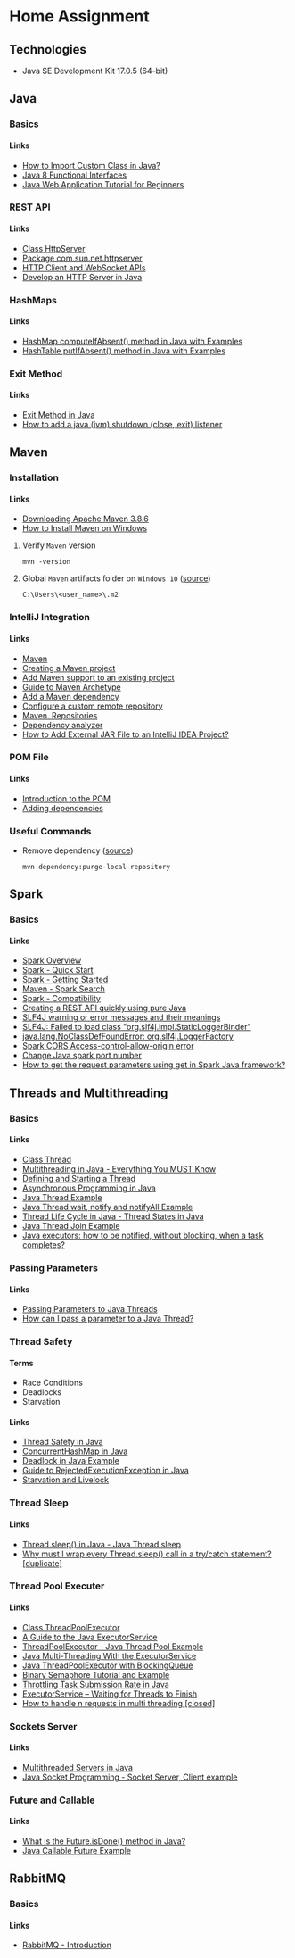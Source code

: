 # Home Assignment

## Technologies
- Java SE Development Kit 17.0.5 (64-bit)

## Java
### Basics
#### Links
- [How to Import Custom Class in Java?](https://www.geeksforgeeks.org/how-to-import-custom-class-in-java/)
- [Java 8 Functional Interfaces](https://www.digitalocean.com/community/tutorials/java-8-functional-interfaces)
- [Java Web Application Tutorial for Beginners](https://www.digitalocean.com/community/tutorials/java-web-application-tutorial-for-beginners#servlets-jsps)

### REST API
#### Links
- [Class HttpServer](https://docs.oracle.com/en/java/javase/17/docs/api/jdk.httpserver/com/sun/net/httpserver/HttpServer.html)
- [Package com.sun.net.httpserver](https://docs.oracle.com/en/java/javase/17/docs/api/jdk.httpserver/com/sun/net/httpserver/package-summary.html)
- [HTTP Client and WebSocket APIs](https://docs.oracle.com/en/java/javase/17/docs/api/java.net.http/java/net/http/package-summary.html)
- [Develop an HTTP Server in Java](https://medium.com/@sayan-paul/develop-an-http-server-in-java-2137071a54a1)

### HashMaps
#### Links
- [HashMap computeIfAbsent() method in Java with Examples](https://www.geeksforgeeks.org/hashmap-computeifabsent-method-in-java-with-examples/)
- [HashTable putIfAbsent() method in Java with Examples](https://www.geeksforgeeks.org/hashtable-putifabsent-method-in-java-with-examples/)

### Exit Method
#### Links
- [Exit Method in Java](https://www.scaler.com/topics/java/exit-in-java/)
- [How to add a java (jvm) shutdown (close, exit) listener](https://itsiastic.wordpress.com/2013/01/19/how-to-add-a-java-jvm-shutdown-close-exit-listener/)

## Maven

### Installation
#### Links
- [Downloading Apache Maven 3.8.6](https://maven.apache.org/download.cgi)
- [How to Install Maven on Windows](https://phoenixnap.com/kb/install-maven-windows)

1. Verify `Maven` version
   ```
   mvn -version
   ```

2. Global `Maven` artifacts folder on `Windows 10` ([source](https://stackoverflow.com/questions/4490135/how-to-change-maven-repository-folder-in-windows))
   ```
   C:\Users\<user_name>\.m2
   ```

### IntelliJ Integration
#### Links
- [Maven](https://www.jetbrains.com/help/idea/maven-support.html)
- [Creating a Maven project](https://www.jetbrains.com/idea/guide/tutorials/working-with-maven/creating-a-project/)
- [Add Maven support to an existing project](https://www.jetbrains.com/help/idea/convert-a-regular-project-into-a-maven-project.html)
- [Guide to Maven Archetype](https://www.baeldung.com/maven-archetype)
- [Add a Maven dependency](https://www.jetbrains.com/help/idea/work-with-maven-dependencies.html#generate_maven_dependency)
- [Configure a custom remote repository](https://www.jetbrains.com/help/idea/library.html#configure-custom-remote-repo)
- [Maven. Repositories](https://www.jetbrains.com/help/idea/maven-repositories.html)
- [Dependency analyzer](https://www.jetbrains.com/help/idea/work-with-maven-dependencies.html#dependency_analyzer)
- [How to Add External JAR File to an IntelliJ IDEA Project?](https://www.geeksforgeeks.org/how-to-add-external-jar-file-to-an-intellij-idea-project/)

### POM File
#### Links
- [Introduction to the POM](https://maven.apache.org/guides/introduction/introduction-to-the-pom.html#:~:text=Available%20Variables-,What%20is%20a%20POM%3F,default%20values%20for%20most%20projects.)
- [Adding dependencies](https://www.jetbrains.com/idea/guide/tutorials/migrating-junit4-junit5/adding-dependencies/)

### Useful Commands
- Remove dependency ([source](https://stackoverflow.com/questions/32538853/how-to-properly-remove-a-dependency-in-a-maven-project))
  ```agsl
  mvn dependency:purge-local-repository
  ```

## Spark
### Basics
#### Links
- [Spark Overview](https://spark.apache.org/docs/latest/#:~:text=Spark%20runs%20on%20Java%208,that%20Spark%20was%20compiled%20for.)
- [Spark - Quick Start](https://sparkjava.com/)
- [Spark - Getting Started](https://sparkjava.com/documentation#getting-started)
- [Maven - Spark Search](https://search.maven.org/search?q=com.sparkjava)
- [Spark - Compatibility](https://spark.apache.org/docs/latest/#:~:text=Spark%20runs%20on%20Java%208,that%20Spark%20was%20compiled%20for.)
- [Creating a REST API quickly using pure Java](https://www.boxuk.com/insight/creating-a-rest-api-quickly-using-pure-java/)
- [SLF4J warning or error messages and their meanings](https://www.slf4j.org/codes.html#StaticLoggerBinder)
- [SLF4J: Failed to load class "org.slf4j.impl.StaticLoggerBinder"](https://stackoverflow.com/questions/7421612/slf4j-failed-to-load-class-org-slf4j-impl-staticloggerbinder)
- [java.lang.NoClassDefFoundError: org.slf4j.LoggerFactory](https://stackoverflow.com/questions/12926899/java-lang-noclassdeffounderror-org-slf4j-loggerfactory)
- [Spark CORS Access-control-allow-origin error](https://stackoverflow.com/questions/45295530/spark-cors-access-control-allow-origin-error)
- [Change Java spark port number](https://stackoverflow.com/questions/39260529/change-java-spark-port-number)
- [How to get the request parameters using get in Spark Java framework?](https://stackoverflow.com/questions/29127490/how-to-get-the-request-parameters-using-get-in-spark-java-framework)

## Threads and Multithreading
### Basics
#### Links
- [Class Thread](https://docs.oracle.com/en/java/javase/17/docs/api/java.base/java/lang/Thread.html)
- [Multithreading in Java - Everything You MUST Know](https://www.digitalocean.com/community/tutorials/multithreading-in-java)
- [Defining and Starting a Thread](https://docs.oracle.com/javase/tutorial/essential/concurrency/runthread.html)
- [Asynchronous Programming in Java](https://www.baeldung.com/java-asynchronous-programming)
- [Java Thread Example](https://www.digitalocean.com/community/tutorials/java-thread-example)
- [Java Thread wait, notify and notifyAll Example](https://www.digitalocean.com/community/tutorials/java-thread-wait-notify-and-notifyall-example)
- [Thread Life Cycle in Java - Thread States in Java](https://www.digitalocean.com/community/tutorials/thread-life-cycle-in-java-thread-states-in-java)
- [Java Thread Join Example](https://www.digitalocean.com/community/tutorials/java-thread-join-example)
- [Java executors: how to be notified, without blocking, when a task completes?](https://stackoverflow.com/questions/826212/java-executors-how-to-be-notified-without-blocking-when-a-task-completes)

### Passing Parameters
#### Links
- [Passing Parameters to Java Threads](https://www.baeldung.com/java-thread-parameters)
- [How can I pass a parameter to a Java Thread?](https://stackoverflow.com/questions/877096/how-can-i-pass-a-parameter-to-a-java-thread)

### Thread Safety
#### Terms
- Race Conditions
- Deadlocks
- Starvation

#### Links
- [Thread Safety in Java](https://www.digitalocean.com/community/tutorials/thread-safety-in-java)
- [ConcurrentHashMap in Java](https://www.digitalocean.com/community/tutorials/concurrenthashmap-in-java)
- [Deadlock in Java Example](https://www.digitalocean.com/community/tutorials/deadlock-in-java-example)
- [Guide to RejectedExecutionException in Java](https://medium.com/double-pointer/guide-to-rejectedexecutionexception-in-java-60d3fb787530)
- [Starvation and Livelock](https://docs.oracle.com/javase/tutorial/essential/concurrency/starvelive.html)

### Thread Sleep
#### Links
- [Thread.sleep() in Java - Java Thread sleep](https://www.digitalocean.com/community/tutorials/thread-sleep-java)
- [Why must I wrap every Thread.sleep() call in a try/catch statement? [duplicate]](https://stackoverflow.com/questions/37594251/why-must-i-wrap-every-thread-sleep-call-in-a-try-catch-statement#:~:text=However%2C%20it%20is%20there%20to,and%20it%20has%20valid%20uses.)

### Thread Pool Executer
#### Links
- [Class ThreadPoolExecutor](https://docs.oracle.com/en/java/javase/17/docs/api/java.base/java/util/concurrent/ThreadPoolExecutor.html)
- [A Guide to the Java ExecutorService](https://www.baeldung.com/java-executor-service-tutorial)
- [ThreadPoolExecutor - Java Thread Pool Example](https://www.digitalocean.com/community/tutorials/threadpoolexecutor-java-thread-pool-example-executorservice)
- [Java Multi-Threading With the ExecutorService](https://dzone.com/articles/java-concurrency-multi-threading-with-executorserv)
- [Java ThreadPoolExecutor with BlockingQueue](https://howtodoinjava.com/java/multi-threading/how-to-use-blockingqueue-and-threadpoolexecutor-in-java/#22-handling-rejected-tasks)
- [Binary Semaphore Tutorial and Example](https://howtodoinjava.com/java/multi-threading/binary-semaphore-tutorial-and-example/)
- [Throttling Task Submission Rate in Java](https://howtodoinjava.com/java/multi-threading/throttling-task-submission-rate-using-threadpoolexecutor-and-semaphore/)
- [ExecutorService – Waiting for Threads to Finish](https://www.baeldung.com/java-executor-wait-for-threads)
- [How to handle n requests in multi threading [closed]](https://stackoverflow.com/questions/33675139/how-to-handle-n-requests-in-multi-threading)

### Sockets Server
#### Links
- [Multithreaded Servers in Java](https://www.geeksforgeeks.org/multithreaded-servers-in-java/)
- [Java Socket Programming - Socket Server, Client example](https://www.digitalocean.com/community/tutorials/java-socket-programming-server-client)

### Future and Callable
#### Links
- [What is the Future.isDone() method in Java?](https://www.educative.io/answers/what-is-the-futureisdone-method-in-java)
- [Java Callable Future Example](https://www.digitalocean.com/community/tutorials/java-callable-future-example)

## RabbitMQ
### Basics
#### Links
- [RabbitMQ - Introduction](https://www.rabbitmq.com/tutorials/tutorial-one-java.html)